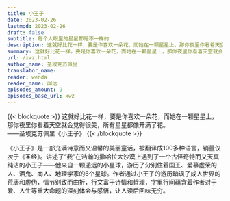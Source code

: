 ```yaml
---
title: 小王子
date: 2023-02-26
lastmod: 2023-02-26
draft: false
subtitle: 每个人眼里的星星都是不一样的
description: 这就好比花一样，要是你喜欢一朵花，而她在一颗星星上，那你夜里你看着天空就会觉得很美，所有星星都像开满了花。
summary: 这就好比花一样，要是你喜欢一朵花，而她在一颗星星上，那你夜里你看着天空就会觉得很美，所有星星都像开满了花。
url: /xwz.html
author_name: 圣埃克苏佩里
translator_name: 
reader: wenda
reader_name: 闻达
episodes_amount: 9
episodes_base_url: xwz
---
```


{{< blockquote >}}
这就好比花一样，要是你喜欢一朵花，而她在一颗星星上，那你夜里你看着天空就会觉得很美，所有星星都像开满了花。  
——圣埃克苏佩里《小王子》
{{< /blockquote >}}

《小王子》是一部充满诗意而又温馨的美丽童话，被翻译成100多种语言，销量仅次于《圣经》。讲述了“我”在浩瀚的撒哈拉大沙漠上遇到了一个古怪奇特而又天真纯洁的小王子——他来自一颗遥远的小星球，游历了分别住着国王、爱慕虚荣的人、酒鬼、商人、地理学家的6个星球。作者通过小王子的游历暗讽了成人世界的荒唐和虚伪，情节别致而曲折，行文富于诗情和哲理，字里行间蕴含着作者对于爱、人生等重大命题的深刻体会与感悟，让人读后回味无穷。